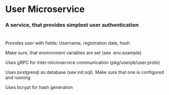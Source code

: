 # User Microservice

### A service, that provides simplest user authentication
#
Provides user with fields: Username, registration date, hash

Make sure, that environment variables are set (see .env.example)

Uses gRPC for inter-microservice communication (pkg/userpb/user.proto)

Uses postgresql as database (see init.sql). Make sure that one is configured and running

Uses bcrypt for hash generation

